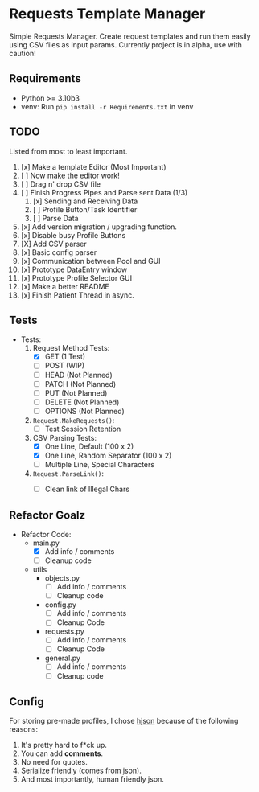 # Requests Template Manager

Simple Requests Manager.
Create request templates and run them easily using CSV files as input params.
Currently project is in alpha, use with caution!

## Requirements

- Python >= 3.10b3
- venv: Run ``` pip install -r Requirements.txt ``` in venv

## TODO

Listed from most to least important.

1. [x] Make a template Editor (Most Important)
2. [ ] Now make the editor work!
3. [ ] Drag n' drop CSV file
4. [ ] Finish Progress Pipes and Parse sent Data (1/3)
   1. [x] Sending and Receiving Data
   2. [ ] Profile Button/Task Identifier
   3. [ ] Parse Data
5. [x] Add version migration / upgrading function.
6. [x] Disable busy Profile Buttons
7. [X] Add CSV parser
8. [x] Basic config parser
9. [x] Communication between Pool and GUI
10. [x] Prototype DataEntry window
11. [x] Prototype Profile Selector GUI
12. [x] Make a better README
13. [x] Finish Patient Thread in async.

## Tests

- Tests:
   1. Request Method Tests:
        - [X] GET       (1 Test)
        - [ ] POST      (WIP)
        - [ ] HEAD      (Not Planned)
        - [ ] PATCH     (Not Planned)
        - [ ] PUT       (Not Planned)
        - [ ] DELETE    (Not Planned)
        - [ ] OPTIONS   (Not Planned)
   2. ```Request.MakeRequests()```:
        - [ ] Test Session Retention
   3. CSV Parsing Tests:
        - [x] One Line, Default             (100 x 2)
        - [x] One Line, Random Separator    (100 x 2)
        - [ ] Multiple Line, Special Characters
   4. ```Request.ParseLink()```:
      - [ ] Clean link of Illegal Chars


## Refactor Goalz

- Refactor Code:
  - main.py
    - [x] Add info / comments
    - [ ] Cleanup code
  - utils
    - objects.py
      - [ ] Add info / comments
      - [ ] Cleanup code
    - config.py
      - [ ] Add info / comments
      - [ ] Cleanup Code
    - requests.py
      - [ ] Add info / comments
      - [ ] Cleanup Code
    - general.py
      - [ ] Add info / comments
      - [ ] Cleanup code

## Config

For storing pre-made profiles, I chose [hjson](https://hjson.github.io) because of the following reasons:

1. It's pretty hard to f*ck up.
2. You can add **comments**.
3. No need for quotes.
4. Serialize friendly (comes from json).
5. And most importantly, human friendly json.